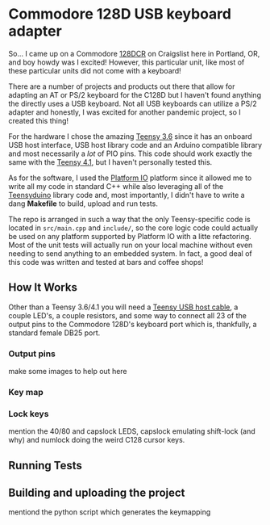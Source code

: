 # Commodore 128D USB keyboard adapter

So... I came up on a Commodore [128DCR](https://www.c64-wiki.com/wiki/C128DCR) on Craigslist here in Portland, OR, and boy howdy was I excited! However, this particular unit, like most of these particular units did not come with a keyboard! 

There are a number of projects and products out there that allow for adapting an AT or PS/2 keyboard for the C128D but I haven't found anything the directly uses a USB keyboard. Not all USB keyboards can utilize a PS/2 adapter and honestly, I was excited for another pandemic project, so I created this thing!

For the hardware I chose the amazing [Teensy 3.6](https://www.pjrc.com/store/teensy36.html) since it has an onboard USB host interface, USB host library code and an Arduino compatible library and most necessarily a _lot_ of PIO pins. This code should work exactly the same with the [Teensy 4.1](https://www.pjrc.com/store/teensy41.html), but I haven't personally tested this.

As for the software, I used the [Platform IO](https://platformio.org/) platform since it allowed me to write all my code in standard C++ while also leveraging all of the [Teensyduino](https://www.pjrc.com/teensy/teensyduino.html) library code and, most importantly, I didn't have to write a dang **Makefile** to build, upload and run tests.

The repo is arranged in such a way that the only Teensy-specific code is located in `src/main.cpp` and `include/`, so the core logic code could actually be used on any platform supported by Platform IO with a litte refactoring. Most of the unit tests will actually run on your local machine without even needing to send anything to an embedded system. In fact, a good deal of this code was written and tested at bars and coffee shops!

## How It Works

Other than a Teensy 3.6/4.1 you will need a [Teensy USB host cable](https://www.pjrc.com/store/cable_usb_host_t36.html), a couple LED's, a couple resistors, and some way to connect all 23 of the output pins to the Commodore 128D's keyboard port which is, thankfully, a standard female DB25 port.

### Output pins

make some images to help out here

### Key map

### Lock keys

mention the 40/80 and capslock LEDS, capslock emulating shift-lock (and why) and numlock doing the weird C128 cursor keys.

## Running Tests

## Building and uploading the project

mentiond the python script which generates the keymapping

